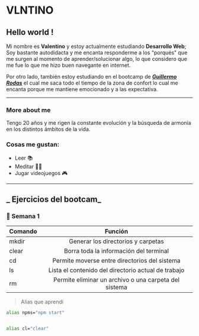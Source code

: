 # VLNTINO

## Hello world !

Mi nombre es **Valentino** y estoy actualmente estudiando **Desarrollo Web**; Soy bastante autodidacta y me encanta responderme a los "porqués" que me surgen al momento de aprender/solucionar algo, lo que considero que me fue lo que me hizo buen navegante en internet.

Por otro lado, también estoy estudiando en el bootcamp de
**_[Guillermo Rodas](https://undefined.academy/ "bootcamp page")_** el cual me saca todo el tiempo de la zona de confort lo cual me encanta porque me mantiene emocionado y a las expectativa.

---


### More about me


Tengo 20 años y me rigen la constante evolución y la búsqueda de armonía en los distintos ámbitos de la vida.


### Cosas me gustan:


- Leer 📚
- Meditar 🧘‍♂️
- Jugar videojuegos 🎮


---


## _ Ejercicios del bootcam_


### 📅 Semana 1


| Comando |                        Función                        |
| :------ | :---------------------------------------------------: |
| mkdir   |          Generar los directorios y carpetas           |
| clear   |        Borra toda la información del terminal         |
| cd      |     Permite moverse entre directorios del sistema     |
| ls      |  Lista el contenido del directorio actual de trabajo  |
| rm      | Permite eliminar un archivo o una carpeta del sistema |


> Alias que aprendí


```bash
alias npms="npm start"


alias cl="clear"
```


<!-- **VALNTNO/VALNTNO** is a ✨ _special_ ✨ repository because its `README.md` (this file) appears on your GitHub profile. -->

<!-- Here are some ideas to get you started:

- 🔭 I’m currently working on ...
- 🌱 I’m currently learning ...
- 👯 I’m looking to collaborate on ...
- 🤔 I’m looking for help with ...
- 💬 Ask me about ...
- 📫 How to reach me: ...
- 😄 Pronouns: ...
- ⚡ Fun fact: ... -->

